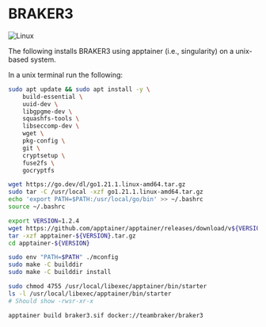 # BRAKER3

![Linux](https://img.shields.io/badge/Linux-grey?logo=linux)

The following installs BRAKER3 using apptainer (i.e., singularity) on a unix-based system.

In a unix terminal run the following:

```bash
sudo apt update && sudo apt install -y \
    build-essential \
    uuid-dev \
    libgpgme-dev \
    squashfs-tools \
    libseccomp-dev \
    wget \
    pkg-config \
    git \
    cryptsetup \
    fuse2fs \
    gocryptfs
```

```bash
wget https://go.dev/dl/go1.21.1.linux-amd64.tar.gz
sudo tar -C /usr/local -xzf go1.21.1.linux-amd64.tar.gz
echo 'export PATH=$PATH:/usr/local/go/bin' >> ~/.bashrc
source ~/.bashrc
```

```bash
export VERSION=1.2.4
wget https://github.com/apptainer/apptainer/releases/download/v${VERSION}/apptainer-${VERSION}.tar.gz
tar -xzf apptainer-${VERSION}.tar.gz
cd apptainer-${VERSION}
```

```bash
sudo env "PATH=$PATH" ./mconfig
sudo make -C builddir
sudo make -C builddir install
```

```bash
sudo chmod 4755 /usr/local/libexec/apptainer/bin/starter
ls -l /usr/local/libexec/apptainer/bin/starter
# Should show -rwsr-xr-x
```

```bash
apptainer build braker3.sif docker://teambraker/braker3
```






